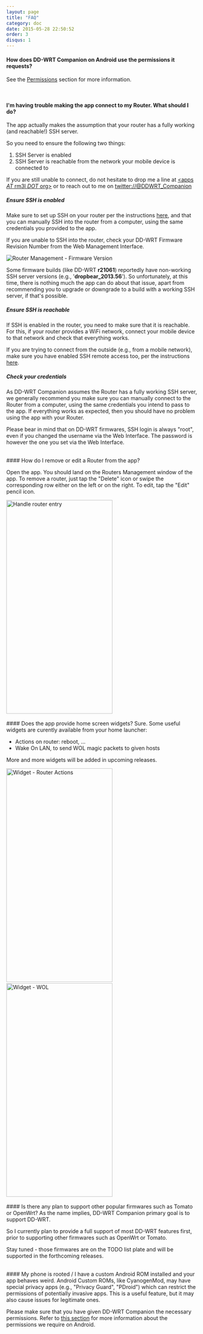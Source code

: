 ```yaml
---
layout: page
title: "FAQ"
category: doc
date: 2015-05-28 22:50:52
order: 3
disqus: 1
---
```


<script>
  (function (w,i,d,g,e,t,s) {w[d] = w[d]||[];t= i.createElement(g);
    t.async=1;t.src=e;s=i.getElementsByTagName(g)[0];s.parentNode.insertBefore(t, s);
  })(window, document, '_gscq','script','//widgets.getsitecontrol.com/59849/script.js');
</script>

<!-- Begin Cookie Consent plugin by Silktide - http://silktide.com/cookieconsent -->
<script type="text/javascript">
    window.cookieconsent_options = {"message":"This website uses cookies to ensure you get the best experience on our website","dismiss":"Got it!","learnMore":"More info","link":null,"theme":"dark-top"};
</script>

<script type="text/javascript" src="//s3.amazonaws.com/cc.silktide.com/cookieconsent.latest.min.js"></script>
<!-- End Cookie Consent plugin -->
<!-- 
<script type="text/javascript">
    window.doorbellOptions = {
        appKey: 'f6ciDeNxz1cbW2TSirLv5hn5btBo353HB6xTkaTvJOCDW5JlJtB1dpkaaGGg6Alb'
    };
    (function(d, t) {
        var g = d.createElement(t);g.id = 'doorbellScript';g.type = 'text/javascript';g.async = true;g.src = 'https://embed.doorbell.io/button/1824?t='+(new Date().getTime());(d.getElementsByTagName('head')[0]||d.getElementsByTagName('body')[0]).appendChild(g);
    }(document, 'script'));
</script> -->

<script>
    window['_fs_debug'] = false;
    window['_fs_host'] = 'fullstory.com';
    window['_fs_org'] = '5AXDS';
    window['_fs_namespace'] = 'FS';
    (function(m,n,e,t,l,o,g,y){
        if (e in m && m.console && m.console.log) { m.console.log('FullStory namespace conflict. Please set window["_fs_namespace"].'); return;}
        g=m[e]=function(a,b){g.q?g.q.push([a,b]):g._api(a,b);};g.q=[];
        o=n.createElement(t);o.async=1;o.src='https://'+_fs_host+'/s/fs.js';
        y=n.getElementsByTagName(t)[0];y.parentNode.insertBefore(o,y);
        g.identify=function(i,v){g(l,{uid:i});if(v)g(l,v)};g.setUserVars=function(v){g(l,v)};
        g.identifyAccount=function(i,v){o='account';v=v||{};v.acctId=i;g(o,v)};
        g.clearUserCookie=function(c,d,i){if(!c || document.cookie.match('fs_uid=[`;`]*`[`;`]*`[`;`]*`')){
        d=n.domain;while(1){n.cookie='fs_uid=;domain='+d+
        ';path=/;expires='+new Date(0).toUTCString();i=d.indexOf('.');if(i<0)break;d=d.slice(i+1)}}};
    })(window,document,window['_fs_namespace'],'script','user');
</script>

#### How does DD-WRT Companion on Android use the permissions it requests?
See the <a href="/android/permissions.html">Permissions</a> section for more information.

<br/>

#### I'm having trouble making the app connect to my Router. What should I do?

The app actually makes the assumption that your router has a fully working (and reachable!) SSH server.

So you need to ensure the following two things:
<ol>
<li>SSH Server is enabled</li>
<li>SSH Server is reachable from the network your mobile device is connected to</li>
</ol>

If you are still unable to connect, do not hesitate to drop me a line at <a href="mailto:apps+ddwrt__web_faq@rm3l.org?subject=I'm having trouble making DD-WRT Companion app connect to my Router. What should I do?">&lt;apps _AT_ rm3l _DOT_ org&gt;</a> or to reach out to me on <a href="https://twitter.com/DDWRT_Companion" target="_blank">twitter://@DDWRT_Companion</a>

##### Ensure SSH is enabled

Make sure to set up SSH on your router per the instructions <a href="/doc/prerequisites.html">here</a>, and that you can manually SSH into the router from a computer, using the same credentials you provided to the app.

If you are unable to SSH into the router, check your DD-WRT Firmware Revision Number from the Web Management Interface.

![Router Management - Firmware Version](https://raw.githubusercontent.com/rm3l/help.ddwrt-companion.app/master/assets/ddwrt_web__firmware_ver.png)

Some firmware builds (like DD-WRT <b>r21061</b>) reportedly have non-working SSH server versions (e.g., '<b>dropbear_2013.56</b>'). So unfortunately, at this time, there is nothing much the app can do about that issue, apart from recommending you to upgrade or downgrade to a build with a working SSH server, if that's possible.

##### Ensure SSH is reachable

If SSH is enabled in the router, you need to make sure that it is reachable.
For this, if your router provides a WiFi network, connect your mobile device to that network and check that everything works.

If you are trying to connect from the outside (e.g., from a mobile network), make sure you have enabled SSH remote access too, per the instructions <a href="/doc/prerequisites.html">here</a>.

##### Check your credentials

As DD-WRT Companion assumes the Router has a fully working SSH server, we generally recommend you make sure you can manually connect to the Router from a computer, using the same credentials you intend to pass to the app.
If everything works as expected, then you should have no problem using the app with your Router.

Please bear in mind that on DD-WRT firmwares, SSH login is always "root", even if you changed the username via the Web Interface. The password is however the one you set via the Web Interface.

<br/>
#### How do I remove or edit a Router from the app?

Open the app. You should land on the Routers Management window of the app.
To remove a router, just tap the "Delete" icon or swipe the corresponding row either on the left or on the right.
To edit, tap the "Edit" pencil icon.

<div>
	<img src="https://raw.githubusercontent.com/rm3l/help.ddwrt-companion.app/master/assets/10.1.0/router_mgmt_activity.png" width="280" height="563" alt="Handle router entry"/>
</div>

<!-- 
![Router Management - Row Menu](https://raw.githubusercontent.com/rm3l/ddwrt-companion/gh-pages/assets/7.1.0/popup_menu_router.png)
 -->

<br/>
#### Does the app provide home screen widgets?
Sure. Some useful widgets are curently available from your home launcher:
<ul>
<li>Actions on router: reboot, ...</li>
<li>Wake On LAN, to send WOL magic packets to given hosts</li>
</ul>

More and more widgets will be added in upcoming releases.

<div>
	<img src="https://raw.githubusercontent.com/rm3l/help.ddwrt-companion.app/master/assets/7.1.0/widget_router_Actions.png" width="280" height="563" alt="Widget - Router Actions"/>&nbsp; <img src="https://raw.githubusercontent.com/rm3l/help.ddwrt-companion.app/master/assets/7.1.0/widget_wol.png" width="280" height="563" alt="Widget - WOL"/>
</div>

<!-- 
![Widget - Router Actions](https://raw.githubusercontent.com/rm3l/ddwrt-companion/gh-pages/assets/7.1.0/widget_router_Actions.png)&nbsp;&nbsp;&nbsp;![Widget - WOL](https://raw.githubusercontent.com/rm3l/ddwrt-companion/gh-pages/assets/7.1.0/widget_wol.png) 
-->

<br/>
#### Is there any plan to support other popular firmwares such as Tomato or OpenWrt?
As the name implies, DD-WRT Companion primary goal is to support DD-WRT. 

So I currently plan to provide a full support of most DD-WRT features first, prior to supporting other firmwares such as OpenWrt or Tomato.

Stay tuned - those firmwares are on the TODO list plate and will be supported in the forthcoming releases.

<br/>
#### My phone is rooted / I have a custom Android ROM installed and your app behaves weird.
Android Custom ROMs, like CyanogenMod, may have special privacy apps (e.g., "Privacy Guard", "PDroid") which can restrict the permissions of potentially invasive apps.
This is a useful feature, but it may also cause issues for legitimate ones.

Please make sure that you have given DD-WRT Companion the necessary permissions.
Refer to <a href="/android/permissions.html">this section</a> for more information about the permissions we require on Android.

<!--<br/>
#### What can I do to support the app?

Refer to <a href="/dev/contributing.html">this page</a>.
-->
